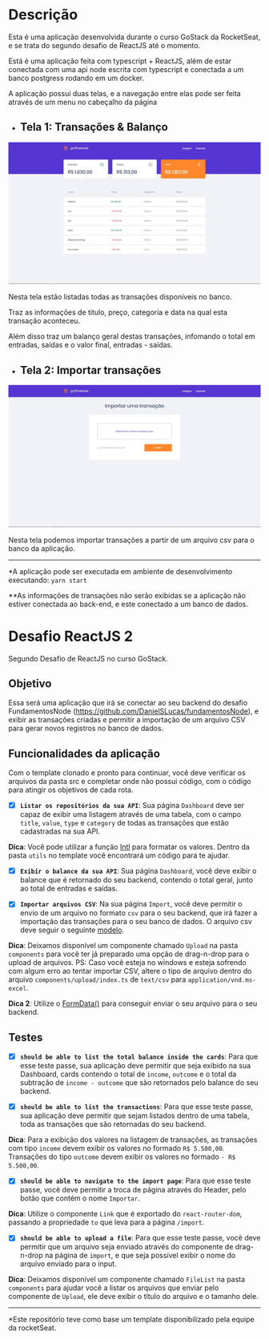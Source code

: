# Descrição

Esta é uma aplicação desenvolvida durante o curso GoStack da RocketSeat, e se trata do segundo desafio de ReactJS até o
momento.

Está é uma aplicação feita com typescript + ReactJS, além de estar conectada com uma api node escrita com typescript e
conectada a um banco postgress rodando em um docker.

A aplicação possui duas telas, e a navegação entre elas pode ser feita através de um menu no cabeçalho da página

-   ## Tela 1: Transações & Balanço
<img src="./screenshots/transactionsNBalance.jpg">

Nesta tela estão listadas todas as transações disponíveis no banco.

Traz as informações de titulo, preço, categoria e data na qual esta transação aconteceu.

Além disso traz um balanço geral destas transações, infomando o total em entradas, saídas e o valor final,
entradas - saídas.

-   ## Tela 2: Importar transações
<img src="./screenshots/importTransactions.jpg">

Nesta tela podemos importar transações a partir de um arquivo csv para o banco da aplicação.

---

*A aplicação pode ser executada em ambiente de desenvolvimento executando: `yarn start`

**As informações de transações não serão exibidas se a aplicação não estiver conectada ao back-end, e este conectado a
um banco de dados.

# Desafio ReactJS 2

Segundo Desafio de ReactJS no curso GoStack.

## Objetivo

Essa será uma aplicação que irá se conectar ao seu backend do desafio FundamentosNode (https://github.com/DanielSLucas/fundamentosNode), e exibir as transações criadas e permitir a importação de um arquivo CSV para gerar novos registros no banco de dados.

## Funcionalidades da aplicação

  Com o template clonado e pronto para continuar, você deve verificar os arquivos da pasta src e completar onde não possui código, com o código para atingir os objetivos de cada rota.

-   [x] **`Listar os repositórios da sua API`**: Sua página `Dashboard` deve ser capaz de exibir uma listagem através de uma tabela, com o campo `title`, `value`, `type` e `category` de todas as transações que estão cadastradas na sua API.

**Dica**: Você pode utilizar a função [Intl](https://developer.mozilla.org/pt-BR/docs/Web/JavaScript/Reference/Global_Objects/NumberFormat) para formatar os valores. Dentro da pasta `utils` no template você encontrará um código para te ajudar.

-   [x] **`Exibir o balance da sua API`**: Sua página `Dashboard`, você deve exibir o balance que é retornado do seu backend, contendo o total geral, junto ao total de entradas e saídas.

-   [x] **`Importar arquivos CSV`**: Na sua página `Import`, você deve permitir o envio de um arquivo no formato `csv` para o seu backend, que irá fazer a importação das transações para o seu banco de dados. O arquivo csv deve seguir o seguinte [modelo](https://github.com/Rocketseat/bootcamp-gostack-desafios/blob/master/desafio-database-upload/assets/file.csv).

**Dica**: Deixamos disponível um componente chamado `Upload` na pasta `components` para você ter já preparado uma opção de drag-n-drop para o upload de arquivos. PS: Caso você esteja no windows e esteja sofrendo com algum erro ao tentar importar CSV, altere o tipo de arquivo dentro do arquivo `components/upload/index.ts` de `text/csv` para `application/vnd.ms-excel`.

**Dica 2**: Utilize o [FormData()](https://developer.mozilla.org/pt-BR/docs/Web/API/FormData/FormData) para conseguir enviar o seu arquivo para o seu backend.

## Testes

-   [x] **`should be able to list the total balance inside the cards`**: Para que esse teste passe, sua aplicação deve permitir que seja exibido na sua Dashboard, cards contendo o total de `income`, `outcome` e o total da subtração de `income - outcome` que são retornados pelo balance do seu backend.

-   [x] **`should be able to list the transactions`**: Para que esse teste passe, sua aplicação deve permitir que sejam listados dentro de uma tabela, toda as transações que são retornadas do seu backend.

**Dica**: Para a exibição dos valores na listagem de transações, as transações com tipo `income` devem exibir os valores no formado `R$ 5.500,00`. Transações do tipo `outcome` devem exibir os valores no formado `- R$ 5.500,00`.

-   [x] **`should be able to navigate to the import page`**: Para que esse teste passe, você deve permitir a troca de página através do Header, pelo botão que contém o nome `Importar`.

**Dica**: Utilize o componente `Link` que é exportado do `react-router-dom`, passando a propriedade `to` que leva para a página `/import`.

-   [x] **`should be able to upload a file`**: Para que esse teste passe, você deve permitir que um arquivo seja enviado através do componente de drag-n-drop na página de `import`, e que seja possível exibir o nome do arquivo enviado para o input.

**Dica**: Deixamos disponível um componente chamado `FileList` na pasta `components` para ajudar você a listar os arquivos que enviar pelo componente de `Upload`, ele deve exibir o título do arquivo e o tamanho dele.

---

*Este repositório teve como base um template disponibilizado pela equipe da rocketSeat.
